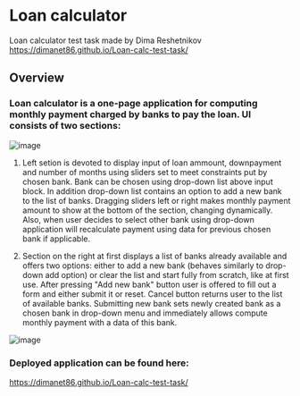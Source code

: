 # Loan calculator
Loan calculator test task made by Dima Reshetnikov
https://dimanet86.github.io/Loan-calc-test-task/

## Overview

### Loan calculator is a one-page application for computing monthly payment charged by banks to pay the loan. UI consists of two sections: 

![image](https://user-images.githubusercontent.com/53656936/163622966-ff9a66cf-d83c-4694-8b71-64a6aa852e4b.png)

1. Left setion is devoted to display input of loan ammount, downpayment and number of months using sliders set to meet constraints put by chosen bank. Bank can be chosen using drop-down list above input block. In addition drop-down list contains an option to add a new bank to the list of banks. 
Dragging sliders left or right makes monthly payment amount to show at the bottom of the section, changing dynamically. Also, when user decides to select other bank using drop-down application will recalculate payment using data for previous chosen bank if applicable.

2. Section on the right at first displays a list of banks already available and offers two options: either to add a new bank (behaves similarly to drop-down add option) or clear the list and start fully from scratch, like at first use. 
After pressing "Add new bank" button user is offered to fill out a form and either submit it or reset. Cancel button returns user to the list of available banks. 
Submitting new bank sets newly created bank as a chosen bank in drop-down menu and immediately allows compute monthly payment with a data of this bank.  

![image](https://user-images.githubusercontent.com/53656936/163623929-7ddd8cfd-a546-409a-b734-aca3e849b37f.png)

### Deployed application can be found here: 
https://dimanet86.github.io/Loan-calc-test-task/

